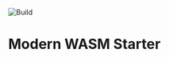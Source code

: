 ![Build](https://github.com/TheLartians/modern-wasm-starter/workflows/Build/badge.svg)

# Modern WASM Starter
